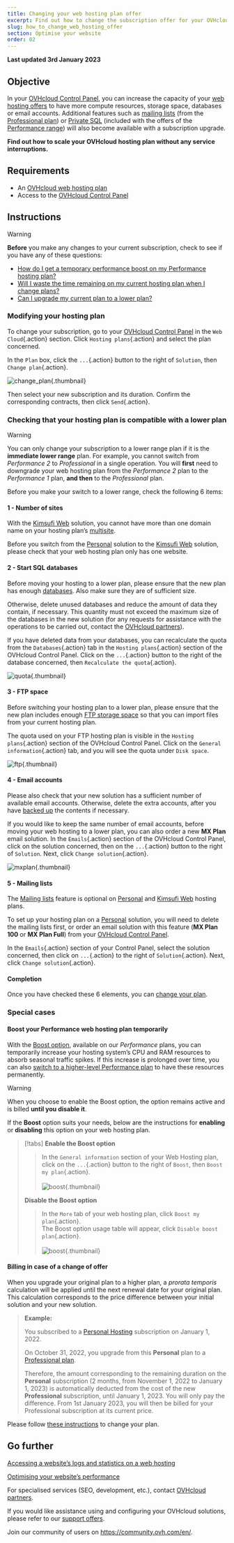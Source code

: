 ```yaml
---
title: Changing your web hosting plan offer
excerpt: Find out how to change the subscription offer for your OVHcloud Web Hosting plan
slug: how_to_change_web_hosting_offer
section: Optimise your website
order: 02
---
```


**Last updated 3rd January 2023**

## Objective

In your [OVHcloud Control Panel](https://ca.ovh.com/auth/?action=gotomanager&from=https://www.ovh.com.au/&ovhSubsidiary=au), you can increase the capacity of your [web hosting offers](https://www.ovhcloud.com/en-au/web-hosting/) to have more compute resources, storage space, databases or email accounts. Additional features such as [mailing lists](https://docs.ovh.com/au/en/emails/guide-dutilisation-mailing-list/) (from the [Professional plan](https://www.ovhcloud.com/en-au/web-hosting/professional-offer/)) or [Private SQL](https://www.ovhcloud.com/en-au/web-hosting/options/private-sql/) (included with the offers of the [Performance range](https://www.ovhcloud.com/en-au/web-hosting/performance-offer/)) will also become available with a subscription upgrade.

**Find out how to scale your OVHcloud hosting plan without any service interruptions.**

## Requirements

- An [OVHcloud web hosting plan](https://www.ovhcloud.com/en-au/web-hosting/)
- Access to the [OVHcloud Control Panel](https://ca.ovh.com/auth/?action=gotomanager&from=https://www.ovh.com.au/&ovhSubsidiary=au)

## Instructions

> [!warning]
>
> **Before** you make any changes to your current subscription, check to see if you have any of these questions:
>
> - [How do I get a temporary performance boost on my Performance hosting plan?](#boost)
> - [Will I waste the time remaining on my current hosting plan when I change plans?](#billing)
> - [Can I upgrade my current plan to a lower plan?](#checks)
>

### Modifying your hosting plan <a name="modify"></a>

To change your subscription, go to your [OVHcloud Control Panel](https://ca.ovh.com/auth/?action=gotomanager&from=https://www.ovh.com.au/&ovhSubsidiary=au) in the `Web Cloud`{.action} section. Click `Hosting plans`{.action} and select the plan concerned.

In the `Plan` box, click the `...`{.action} button to the right of `Solution`, then `Change plan`{.action}.

![change_plan](images/change_plan.png){.thumbnail}

Then select your new subscription and its duration. Confirm the corresponding contracts, then click `Send`{.action}.

### Checking that your hosting plan is compatible with a lower plan <a name="checks"></a>

> [!warning]
>
> You can only change your subscription to a lower range plan if it is the **immediate lower range** plan.
> For example, you cannot switch from *Performance 2* to *Professional* in a single operation.
> You will **first** need to downgrade your web hosting plan from the *Performance 2* plan to the *Performance 1* plan, **and then** to the *Professional* plan.

Before you make your switch to a lower range, check the following 6 items:

#### 1 - Number of sites

With the [Kimsufi Web](https://www.ovhcloud.com/en-au/web-hosting/old-web-hosting-offers/) solution, you cannot have more than one domain name on your hosting plan’s [multisite](https://docs.ovh.com/au/en/hosting/multisites-configuring-multiple-websites/).

Before you switch from the [Personal](https://www.ovhcloud.com/en-au/web-hosting/personal-offer/) solution to the [Kimsufi Web](https://www.ovhcloud.com/en-au/web-hosting/old-web-hosting-offers/) solution, please check that your web hosting plan only has one website.

#### 2 - Start SQL databases

Before moving your hosting to a lower plan, please ensure that the new plan has enough [databases](https://www.ovhcloud.com/en-au/web-hosting/options/start-sql/). Also make sure they are of sufficient size.

Otherwise, delete unused databases and reduce the amount of data they contain, if necessary. This quantity must not exceed the maximum size of the databases in the new solution (for any requests for assistance with the operations to be carried out, contact the [OVHcloud partners](https://partner.ovhcloud.com/en-au/directory/)).

If you have deleted data from your databases, you can recalculate the quota from the `Databases`{.action} tab in the `Hosting plans`{.action} section of the OVHcloud Control Panel. Click on the `...`{.action} button to the right of the database concerned, then `Recalculate the quota`{.action}.

![quota](images/quota.png){.thumbnail}

#### 3 - FTP space

Before switching your hosting plan to a lower plan, please ensure that the new plan includes enough [FTP storage space](https://docs.ovh.com/au/en/hosting/log-in-to-storage-ftp-web-hosting/) so that you can import files from your current hosting plan.

The quota used on your FTP hosting plan is visible in the `Hosting plans`{.action} section of the OVHcloud Control Panel. Click on the `General information`{.action} tab, and you will see the quota under `Disk space`.

![ftp](images/ftp.png){.thumbnail}

#### 4 - Email accounts

Please also check that your new solution has a sufficient number of available email accounts. Otherwise, delete the extra accounts, after you have [backed up](https://docs.ovh.com/au/en/emails/migrate-email-addresses-manually/) the contents if necessary.

If you would like to keep the same number of email accounts, before moving your web hosting to a lower plan, you can also order a new **MX Plan** email solution. In the `Emails`{.action} section of the OVHcloud Control Panel, click on the solution concerned, then on the `...`{.action} button to the right of `Solution`. Next, click `Change solution`{.action}.

![mxplan](images/mxplan.png){.thumbnail}

#### 5 - Mailing lists

The [Mailing lists](https://docs.ovh.com/au/en/emails/guide-dutilisation-mailing-list/) feature is optional on [Personal](https://www.ovhcloud.com/en-au/web-hosting/personal-offer/) and [Kimsufi Web](https://www.ovhcloud.com/en-au/web-hosting/old-web-hosting-offers/) hosting plans.

To set up your hosting plan on a [Personal](https://www.ovhcloud.com/en-au/web-hosting/personal-offer/) solution, you will need to delete the mailing lists first, or order an email solution with this feature (**MX Plan 100** or **MX Plan Full**) from your [OVHcloud Control Panel](https://ca.ovh.com/auth/?action=gotomanager&from=https://www.ovh.com.au/&ovhSubsidiary=au).

In the `Emails`{.action} section of your Control Panel, select the solution concerned, then click on `...`{.action} to the right of `Solution`{.action}. Next, click `Change solution`{.action}.

#### Completion

Once you have checked these 6 elements, you can [change your plan](#modify).

### Special cases

#### Boost your Performance web hosting plan temporarily <a name="boost"></a>

With the [Boost option](https://www.ovhcloud.com/en-au/web-hosting/options/boost/), available on our *Performance* plans, you can temporarily increase your hosting system’s CPU and RAM resources to absorb seasonal traffic spikes. If this increase is prolonged over time, you can also [switch to a higher-level Performance plan](#modify) to have these resources permanently.

> [!warning]
>
> When you choose to enable the Boost option, the option remains active and is billed **until you disable it**.

If the **Boost** option suits your needs, below are the instructions for **enabling** or **disabling** this option on your web hosting plan.

> [!tabs]
> **Enable the Boost option**
>>
>> In the `General information` section of your Web Hosting plan, click on the `...`{.action} button to the right of `Boost`, then `Boost my plan`{.action}.<br><br>
>> ![boost](images/enable_boost.png){.thumbnail}<br>
>>
> **Disable the Boost option**
>>
>> In the `More` tab of your web hosting plan, click `Boost my plan`{.action}.<br>
>> The Boost option usage table will appear, click `Disable boost plan`{.action}.<br><br>
>> ![boost](images/disable_boost.png){.thumbnail}<br>

#### Billing in case of a change of offer <a name="billing"></a>

When you upgrade your original plan to a higher plan, a *prorata temporis* calculation will be applied until the next renewal date for your original plan.
This calculation corresponds to the price difference between your initial solution and your new solution.

> **Example:**<br>
>
> You subscribed to a [Personal Hosting](https://www.ovhcloud.com/en-au/web-hosting/personal-offer/) subscription on January 1, 2022.
>
> On October 31, 2022, you upgrade from this **Personal** plan to a [Professional plan](https://www.ovhcloud.com/en-au/web-hosting/professional-offer/).<br>
>
> Therefore, the amount corresponding to the remaining duration on the **Personal** subscription (2 months, from November 1, 2022 to January 1, 2023) is automatically deducted from the cost of the new **Professional** subscription, until January 1, 2023. You will only pay the difference.
> From 1st January 2023, you will then be billed for your Professional subscription at its current price.

Please follow [these instructions](#modify) to change your plan.

## Go further <a name="gofurther"></a>

[Accessing a website’s logs and statistics on a web hosting](https://docs.ovh.com/au/en/hosting/shared_view_my_websites_logs_and_statistics/)

[Optimising your website’s performance](https://docs.ovh.com/au/en/hosting/web_hosting_optimise_your_website_performance/)

For specialised services (SEO, development, etc.), contact [OVHcloud partners](https://partner.ovhcloud.com/en-au/directory/).

If you would like assistance using and configuring your OVHcloud solutions, please refer to our [support offers](https://www.ovhcloud.com/en-au/support-levels/).

Join our community of users on <https://community.ovh.com/en/>.
